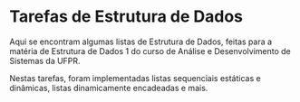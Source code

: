 # Tarefas de Estrutura de Dados
Aqui se encontram algumas listas de Estrutura de Dados, feitas para a matéria de Estrutura de Dados 1 do curso de Análise e Desenvolvimento de Sistemas da UFPR.

Nestas tarefas, foram implementadas listas sequenciais estáticas e dinâmicas, listas dinamicamente encadeadas e mais. 
